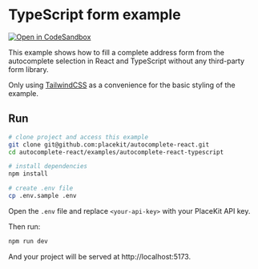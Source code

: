 # TypeScript form example

[![Open in CodeSandbox](https://img.shields.io/badge/Open%20in-CodeSandbox-blue?style=flat-square&logo=codesandbox)](https://githubbox.com/placekit/autocomplete-react/tree/main/examples/autocomplete-react-typescript)

This example shows how to fill a complete address form from the autocomplete selection in React and TypeScript without any third-party form library.

Only using [TailwindCSS](https://tailwindcss.com) as a convenience for the basic styling of the example.

## Run

```sh
# clone project and access this example
git clone git@github.com:placekit/autocomplete-react.git
cd autocomplete-react/examples/autocomplete-react-typescript

# install dependencies
npm install

# create .env file
cp .env.sample .env
```

Open the `.env` file and replace `<your-api-key>` with your PlaceKit API key.

Then run:

```sh
npm run dev
```

And your project will be served at http://localhost:5173.